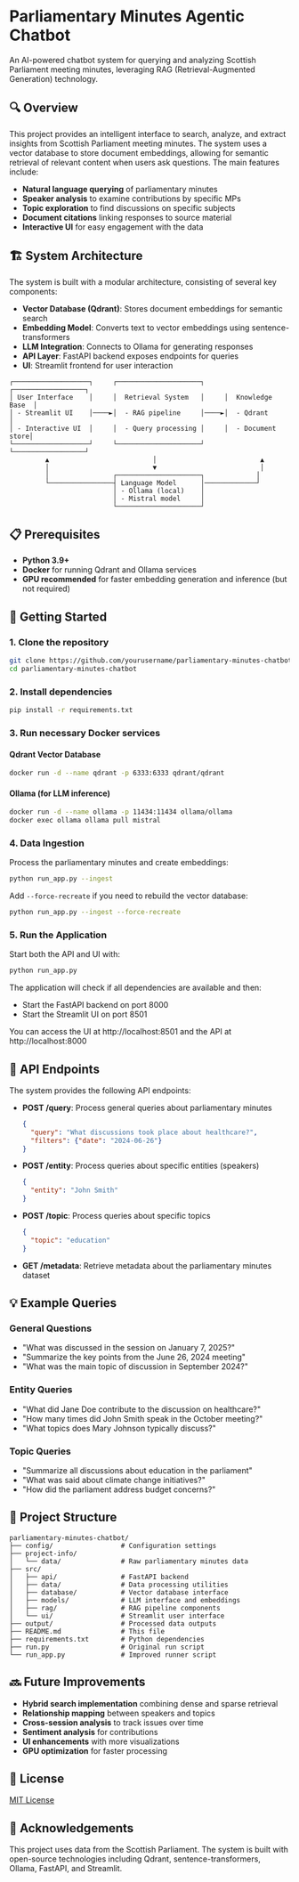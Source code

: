 # Parliamentary Minutes Agentic Chatbot

An AI-powered chatbot system for querying and analyzing Scottish Parliament meeting minutes, leveraging RAG (Retrieval-Augmented Generation) technology.

## 🔍 Overview

This project provides an intelligent interface to search, analyze, and extract insights from Scottish Parliament meeting minutes. The system uses a vector database to store document embeddings, allowing for semantic retrieval of relevant content when users ask questions. The main features include:

- **Natural language querying** of parliamentary minutes
- **Speaker analysis** to examine contributions by specific MPs
- **Topic exploration** to find discussions on specific subjects
- **Document citations** linking responses to source material
- **Interactive UI** for easy engagement with the data

## 🏗️ System Architecture

The system is built with a modular architecture, consisting of several key components:

- **Vector Database (Qdrant)**: Stores document embeddings for semantic search
- **Embedding Model**: Converts text to vector embeddings using sentence-transformers
- **LLM Integration**: Connects to Ollama for generating responses
- **API Layer**: FastAPI backend exposes endpoints for queries
- **UI**: Streamlit frontend for user interaction

```
┌───────────────────┐     ┌─────────────────────┐     ┌──────────────────┐
│ User Interface    │     │  Retrieval System   │     │  Knowledge Base  │
│ - Streamlit UI    │────►│  - RAG pipeline     │────►│  - Qdrant        │
│ - Interactive UI  │     │  - Query processing │     │  - Document store│
└───────────────────┘     └─────────────────────┘     └──────────────────┘
         ▲                          │                          ▲
         │                          ▼                          │
         │                ┌─────────────────────┐             │
         └────────────────┤ Language Model      │─────────────┘
                          │ - Ollama (local)    │
                          │ - Mistral model     │
                          └─────────────────────┘
```

## 📋 Prerequisites

- **Python 3.9+**
- **Docker** for running Qdrant and Ollama services
- **GPU recommended** for faster embedding generation and inference (but not required)

## 🚀 Getting Started

### 1. Clone the repository

```bash
git clone https://github.com/yourusername/parliamentary-minutes-chatbot.git
cd parliamentary-minutes-chatbot
```

### 2. Install dependencies

```bash
pip install -r requirements.txt
```

### 3. Run necessary Docker services

#### Qdrant Vector Database

```bash
docker run -d --name qdrant -p 6333:6333 qdrant/qdrant
```

#### Ollama (for LLM inference)

```bash
docker run -d --name ollama -p 11434:11434 ollama/ollama
docker exec ollama ollama pull mistral
```

### 4. Data Ingestion

Process the parliamentary minutes and create embeddings:

```bash
python run_app.py --ingest
```

Add `--force-recreate` if you need to rebuild the vector database:

```bash
python run_app.py --ingest --force-recreate
```

### 5. Run the Application

Start both the API and UI with:

```bash
python run_app.py
```

The application will check if all dependencies are available and then:
- Start the FastAPI backend on port 8000
- Start the Streamlit UI on port 8501

You can access the UI at http://localhost:8501 and the API at http://localhost:8000

## 🔌 API Endpoints

The system provides the following API endpoints:

- **POST /query**: Process general queries about parliamentary minutes
  ```json
  {
    "query": "What discussions took place about healthcare?",
    "filters": {"date": "2024-06-26"}
  }
  ```

- **POST /entity**: Process queries about specific entities (speakers)
  ```json
  {
    "entity": "John Smith"
  }
  ```

- **POST /topic**: Process queries about specific topics
  ```json
  {
    "topic": "education"
  }
  ```

- **GET /metadata**: Retrieve metadata about the parliamentary minutes dataset

## 💡 Example Queries

### General Questions
- "What was discussed in the session on January 7, 2025?"
- "Summarize the key points from the June 26, 2024 meeting"
- "What was the main topic of discussion in September 2024?"

### Entity Queries
- "What did Jane Doe contribute to the discussion on healthcare?"
- "How many times did John Smith speak in the October meeting?"
- "What topics does Mary Johnson typically discuss?"

### Topic Queries
- "Summarize all discussions about education in the parliament"
- "What was said about climate change initiatives?"
- "How did the parliament address budget concerns?"

## 📂 Project Structure

```
parliamentary-minutes-chatbot/
├── config/                 # Configuration settings
├── project-info/           
│   └── data/               # Raw parliamentary minutes data
├── src/
│   ├── api/                # FastAPI backend
│   ├── data/               # Data processing utilities
│   ├── database/           # Vector database interface
│   ├── models/             # LLM interface and embeddings
│   ├── rag/                # RAG pipeline components
│   └── ui/                 # Streamlit user interface
├── output/                 # Processed data outputs
├── README.md               # This file
├── requirements.txt        # Python dependencies
├── run.py                  # Original run script
└── run_app.py              # Improved runner script
```

## 🔜 Future Improvements

- **Hybrid search implementation** combining dense and sparse retrieval
- **Relationship mapping** between speakers and topics
- **Cross-session analysis** to track issues over time
- **Sentiment analysis** for contributions
- **UI enhancements** with more visualizations
- **GPU optimization** for faster processing

## 📝 License

[MIT License](LICENSE)

## 🙏 Acknowledgements

This project uses data from the Scottish Parliament. The system is built with open-source technologies including Qdrant, sentence-transformers, Ollama, FastAPI, and Streamlit. 